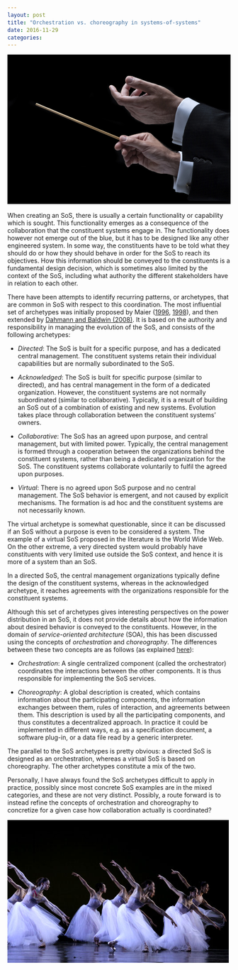 ```yaml
---
layout: post
title: "Orchestration vs. choreography in systems-of-systems"
date: 2016-11-29
categories:
---
```


![Orchestration](/assets/orchestration2.jpg)

When creating an SoS, there is usually a certain functionality or capability which is sought. This functionality emerges as a consequence of the collaboration that the constituent systems engage in. The functionality does however not emerge out of the blue, but it has to be designed like any other engineered system. In some way, the constituents have to be told what they should do or how they should behave in order for the SoS to reach its objectives. How this information should be conveyed to the constituents is a fundamental design decision, which is sometimes also limited by the context of the SoS, including what authority the different stakeholders have in relation to each other.

There have been attempts to identify recurring patterns, or archetypes, that are common in SoS with respect to this coordination. The most influential set of archetypes was initially proposed by Maier ([1996](https://archive.is/Rcc6e), [1998](https://www.google.se/url?sa=t&rct=j&q=&esrc=s&source=web&cd=1&cad=rja&uact=8&ved=0ahUKEwjT7Z7pqc3QAhUGKMAKHYGHBUgQFggiMAA&url=https%3A%2F%2Fwww.researchgate.net%2Ffile.PostFileLoader.html%3Fid%3D54db580fd5a3f2265f8b4609%26assetKey%3DAS%253A273698123124736%25401442266126003&usg=AFQjCNHkvDHWf8OeNK163ABx11GRMpfNpw)), and then extended by [Dahmann and Baldwin (2008)](http://ieeexplore.ieee.org/document/4518994/). It is based on the authority and responsibility in managing the evolution of the SoS, and consists of the following archetypes:

*   _Directed_: The SoS is built for a specific purpose, and has a dedicated central management. The constituent systems retain their individual capabilities but are normally subordinated to the SoS.

*   _Acknowledged_: The SoS is built for specific purpose (similar to directed), and has central management in the form of a dedicated organization. However, the constituent systems are not normally subordinated (similar to collaborative). Typically, it is a result of building an SoS out of a combination of existing and new systems. Evolution takes place through collaboration between the constituent systems’ owners.

*   _Collaborative_: The SoS has an agreed upon purpose, and central management, but with limited power. Typically, the central management is formed through a cooperation between the organizations behind the constituent systems, rather than being a dedicated organization for the SoS. The constituent systems collaborate voluntarily to fulfil the agreed upon purposes.

*   _Virtual_: There is no agreed upon SoS purpose and no central management. The SoS behavior is emergent, and not caused by explicit mechanisms. The formation is ad hoc and the constituent systems are not necessarily known.

The virtual archetype is somewhat questionable, since it can be discussed if an SoS without a purpose is even to be considered a system. The example of a virtual SoS proposed in the literature is the World Wide Web. On the other extreme, a very directed system would probably have constituents with very limited use outside the SoS context, and hence it is more of a system than an SoS.

In a directed SoS, the central management organizations typically define the design of the constituent systems, whereas in the acknowledged archetype, it reaches agreements with the organizations responsible for the constituent systems.

Although this set of archetypes gives interesting perspectives on the power distribution in an SoS, it does not provide details about how the information about desired behavior is conveyed to the constituents. However, in the domain of _service-oriented architecture_ (SOA), this has been discussed using the concepts of _orchestration_ and _choreography_. The differences between these two concepts are as follows (as explained [here](http://stackoverflow.com/questions/4127241/orchestration-vs-choreography)):

*   _Orchestration_: A single centralized component (called the orchestrator) coordinates the interactions between the other components. It is thus responsible for implementing the SoS services.

*   _Choreography_: A global description is created, which contains information about the participating components, the information exchanges between them, rules of interaction, and agreements between them. This description is used by all the participating components, and thus constitutes a decentralized approach. In practice it could be implemented in different ways, e.g. as a specification document, a software plug-in, or a data file read by a generic interpreter.

The parallel to the SoS archetypes is pretty obvious: a directed SoS is designed as an orchestration, whereas a virtual SoS is based on choreography. The other archetypes constitute a mix of the two.

Personally, I have always found the SoS archetypes difficult to apply in practice, possibly since most concrete SoS examples are in the mixed categories, and these are not very distinct. Possibly, a route forward is to instead refine the concepts of orchestration and choreography to concretize for a given case how collaboration actually is coordinated?

![Choreography](/assets/choreography.jpg)